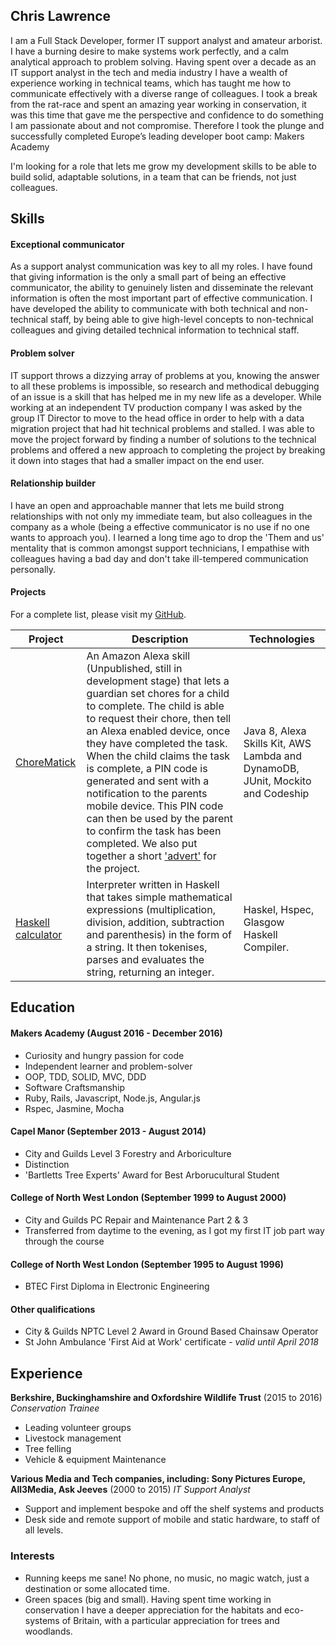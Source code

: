 ## Chris Lawrence

I am a Full Stack Developer, former IT support analyst and amateur arborist. I have a burning desire to make systems work perfectly, and a calm analytical approach to problem solving.
Having spent over a decade as an IT support analyst in the tech and media industry I have a wealth of experience working in technical teams, which has taught me how to communicate effectively with a diverse range of colleagues. I took a break from the rat-race and spent an amazing year working in conservation, it was this time that gave me the perspective and confidence to do something I am passionate about and not compromise. Therefore I took the plunge and successfully completed Europe’s leading developer boot camp: Makers Academy

I'm looking for a role that lets me grow my development skills to be able to build solid, adaptable solutions, in a team that can be friends, not just colleagues.  

## Skills

#### Exceptional communicator

As a support analyst communication was key to all my roles. I have found that giving information is the only a small part of being an effective communicator, the ability to genuinely listen and disseminate the relevant information is often the most important part of effective communication. I have developed the ability to communicate with both technical and non-technical staff, by being able to give high-level concepts to non-technical colleagues and giving detailed technical information to technical staff.

#### Problem solver

IT support throws a dizzying array of problems at you, knowing the answer to all these problems is impossible, so research and methodical debugging of an issue is a skill that has helped me in my new life as a developer.
While working at an independent TV production company I was asked by the group IT Director to move to the head office in order to help with a data migration project that had hit technical problems and stalled. I was able to move the project forward by finding a number of solutions to the technical problems and offered a new approach to completing the project by breaking it down into stages that had a smaller impact on the end user.

#### Relationship builder

I have an open and approachable manner that lets me build strong relationships with not only my immediate team, but also colleagues in the company as a whole (being a effective communicator is no use if no one wants to approach you). I learned a long time ago to drop the 'Them and us' mentality that is common amongst support technicians, I empathise with colleagues having a bad day and don't take ill-tempered communication personally.

#### Projects

For a complete list, please visit my [GitHub](https://github.com/MrChristoff).

| Project   | Description | Technologies |
|---        |---         |---           |
| [ChoreMatick](https://github.com/ChoreMatick/ChoreMatick/tree/master/chorematick) | An Amazon Alexa skill (Unpublished, still in development stage) that lets a guardian set chores for a child to complete.  The child is able to request their chore, then tell an Alexa enabled device, once they have completed the task. When the child claims the task is complete, a PIN code is generated and sent with a notification to the parents mobile device. This PIN code can then be used by the parent to confirm the task has been completed. We also put together a short ['advert'](https://www.youtube.com/watch?v=jK6xQBi9nB4) for the project. | Java 8, Alexa Skills Kit, AWS Lambda and DynamoDB, JUnit, Mockito and Codeship |
|[Haskell calculator](https://github.com/MrChristoff/interpreter)| Interpreter written in Haskell that takes simple mathematical expressions (multiplication, division, addition, subtraction and parenthesis) in the form of a string. It then tokenises, parses and evaluates the string, returning an integer.| Haskel, Hspec,  Glasgow Haskell Compiler.|


## Education

#### Makers Academy (August 2016 - December 2016)

- Curiosity and hungry passion for code
- Independent learner and problem-solver
- OOP, TDD, SOLID, MVC, DDD
- Software Craftsmanship
- Ruby, Rails, Javascript, Node.js, Angular.js
- Rspec, Jasmine, Mocha

#### Capel Manor (September 2013 - August 2014)

- City and Guilds Level 3 Forestry and Arboriculture
- Distinction
- 'Bartletts Tree Experts' Award for Best Arborucultural Student

#### College of North West London (September 1999 to August 2000)

- City and Guilds PC Repair and Maintenance Part 2 & 3
- Transferred from daytime to the evening, as I got my first IT job part way through the course

#### College of North West London (September 1995 to August 1996)
- BTEC First Diploma in Electronic Engineering

#### Other qualifications

- City & Guilds NPTC Level 2 Award in Ground Based Chainsaw Operator
- St John Ambulance 'First Aid at Work' certificate - *valid until April 2018*

## Experience

**Berkshire, Buckinghamshire and Oxfordshire Wildlife Trust** (2015 to 2016)
*Conservation Trainee*
- Leading volunteer groups
- Livestock management
- Tree felling
- Vehicle & equipment Maintenance

**Various Media and Tech companies, including: Sony Pictures Europe, All3Media, Ask Jeeves** (2000 to 2015)
*IT Support Analyst*
- Support and implement bespoke and off the shelf systems and products
- Desk side and remote support of mobile and static hardware, to staff of all levels.

### Interests
- Running keeps me sane! No phone, no music, no magic watch, just a destination or some allocated time.
- Green spaces (big and small). Having spent time working in conservation I have a deeper appreciation for the habitats and eco-systems of Britain, with a particular appreciation for trees and woodlands.
